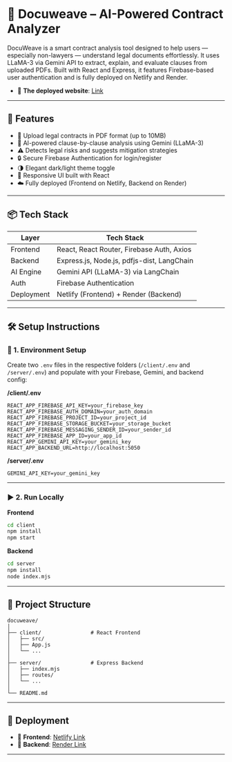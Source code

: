 
# 🧾 Docuweave – AI-Powered Contract Analyzer

DocuWeave is a smart contract analysis tool designed to help users — especially non-lawyers — understand legal documents effortlessly. It uses LLaMA-3 via Gemini API to extract, explain, and evaluate clauses from uploaded PDFs. Built with React and Express, it features Firebase-based user authentication and is fully deployed on Netlify and Render.
- 🔗 **The deployed website**: [Link](https://docuweave.netlify.app)
---

## 🚀 Features

- 📄 Upload legal contracts in PDF format (up to 10MB)
- 🧠 AI-powered clause-by-clause analysis using Gemini (LLaMA-3)
- ⚠️ Detects legal risks and suggests mitigation strategies
- 🔒 Secure Firebase Authentication for login/register
- 🌗 Elegant dark/light theme toggle
- 📱 Responsive UI built with React
- ☁️ Fully deployed (Frontend on Netlify, Backend on Render)

---

## 📦 Tech Stack

| Layer       | Tech Stack                               |
|-------------|-------------------------------------------|
| Frontend    | React, React Router, Firebase Auth, Axios |
| Backend     | Express.js, Node.js, pdfjs-dist, LangChain|
| AI Engine   | Gemini API (LLaMA-3) via LangChain        |
| Auth        | Firebase Authentication                   |
| Deployment  | Netlify (Frontend) + Render (Backend)     |

---

## 🛠 Setup Instructions

### 🔑 1. Environment Setup

Create two `.env` files in the respective folders (`/client/.env` and `/server/.env`) and populate with your Firebase, Gemini, and backend config:

**/client/.env**
```
REACT_APP_FIREBASE_API_KEY=your_firebase_key
REACT_APP_FIREBASE_AUTH_DOMAIN=your_auth_domain
REACT_APP_FIREBASE_PROJECT_ID=your_project_id
REACT_APP_FIREBASE_STORAGE_BUCKET=your_storage_bucket
REACT_APP_FIREBASE_MESSAGING_SENDER_ID=your_sender_id
REACT_APP_FIREBASE_APP_ID=your_app_id
REACT_APP_GEMINI_API_KEY=your_gemini_key
REACT_APP_BACKEND_URL=http://localhost:5050
```

**/server/.env**
```
GEMINI_API_KEY=your_gemini_key
```

---

### ▶️ 2. Run Locally

**Frontend**

```bash
cd client
npm install
npm start
```

**Backend**

```bash
cd server
npm install
node index.mjs
```

---

## 📂 Project Structure

```
docuweave/
│
├── client/                # React Frontend
│   ├── src/
│   ├── App.js
│   └── ...
│
├── server/                # Express Backend
│   ├── index.mjs
│   ├── routes/
│   └── ...
│
└── README.md
```

---

## 📌 Deployment

- 🔗 **Frontend**: [Netlify Link](https://docuweave.netlify.app)
- 🔗 **Backend**: [Render Link](https://docuweave-backend.onrender.com)

---

